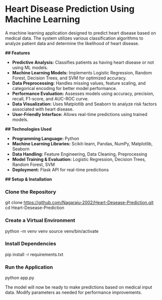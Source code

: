 # Heart Disease Prediction Using Machine Learning

A  machine learning application designed to predict heart disease based on medical data. The system utilizes various classification algorithms to analyze patient data and determine the likelihood of heart disease.

**## Features**
- **Predictive Analysis:** Classifies patients as having heart disease or not using ML models.
- **Machine Learning Models:** Implements Logistic Regression, Random Forest, Decision Trees, and SVM for optimized accuracy.
- **Data Preprocessing:** Handles missing values, feature scaling, and categorical encoding for better model performance.
- **Performance Evaluation:** Assesses models using accuracy, precision, recall, F1-score, and AUC-ROC curve.
- **Data Visualization:** Uses Matplotlib and Seaborn to analyze risk factors associated with heart disease.
- **User-Friendly Interface:** Allows real-time predictions using trained models.

**## Technologies Used**
- **Programming Language:** Python  
- **Machine Learning Libraries:** Scikit-learn, Pandas, NumPy, Matplotlib, Seaborn  
- **Data Handling:** Feature Engineering, Data Cleaning, Preprocessing  
- **Model Training & Evaluation:** Logistic Regression, Decision Trees, Random Forest, SVM  
- **Deployment:** Flask API for real-time predictions  

**## Setup & Installation**

### Clone the Repository

git clone https://github.com/Nagaraju-2002/Heart-Desease-Prediction.git
cd Heart-Desease-Prediction

### Create a Virtual Environment

python -m venv venv
source venv/bin/activate 


### Install Dependencies

pip install -r requirements.txt


### Run the Application

python app.py

The model will now be ready to make predictions based on medical input data. Modify parameters as needed for performance improvements.

